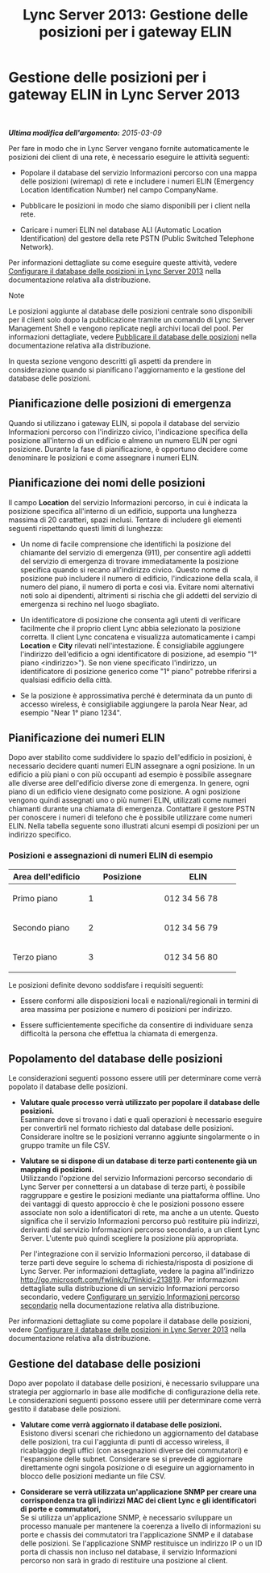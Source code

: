 ﻿---
title: 'Lync Server 2013: Gestione delle posizioni per i gateway ELIN'
TOCTitle: Gestione delle posizioni per i gateway ELIN
ms:assetid: ced79c13-4e7e-4034-95cd-6fc913f4f222
ms:mtpsurl: https://technet.microsoft.com/it-it/library/JJ205288(v=OCS.15)
ms:contentKeyID: 49302008
ms.date: 08/24/2015
mtps_version: v=OCS.15
ms.translationtype: HT
---

# Gestione delle posizioni per i gateway ELIN in Lync Server 2013

 

_**Ultima modifica dell'argomento:** 2015-03-09_

Per fare in modo che in Lync Server vengano fornite automaticamente le posizioni dei client di una rete, è necessario eseguire le attività seguenti:

  - Popolare il database del servizio Informazioni percorso con una mappa delle posizioni (wiremap) di rete e includere i numeri ELIN (Emergency Location Identification Number) nel campo CompanyName.

  - Pubblicare le posizioni in modo che siamo disponibili per i client nella rete.

  - Caricare i numeri ELIN nel database ALI (Automatic Location Identification) del gestore della rete PSTN (Public Switched Telephone Network).

Per informazioni dettagliate su come eseguire queste attività, vedere [Configurare il database delle posizioni in Lync Server 2013](lync-server-2013-configure-the-location-database.md) nella documentazione relativa alla distribuzione.


> [!NOTE]
> Le posizioni aggiunte al database delle posizioni centrale sono disponibili per il client solo dopo la pubblicazione tramite un comando di Lync Server Management Shell e vengono replicate negli archivi locali del pool. Per informazioni dettagliate, vedere <A href="lync-server-2013-publish-the-location-database.md">Pubblicare il database delle posizioni</A> nella documentazione relativa alla distribuzione.



In questa sezione vengono descritti gli aspetti da prendere in considerazione quando si pianificano l'aggiornamento e la gestione del database delle posizioni.

## Pianificazione delle posizioni di emergenza

Quando si utilizzano i gateway ELIN, si popola il database del servizio Informazioni percorso con l'indirizzo civico, l'indicazione specifica della posizione all'interno di un edificio e almeno un numero ELIN per ogni posizione. Durante la fase di pianificazione, è opportuno decidere come denominare le posizioni e come assegnare i numeri ELIN.

## Pianificazione dei nomi delle posizioni

Il campo **Location** del servizio Informazioni percorso, in cui è indicata la posizione specifica all'interno di un edificio, supporta una lunghezza massima di 20 caratteri, spazi inclusi. Tentare di includere gli elementi seguenti rispettando questi limiti di lunghezza:

  - Un nome di facile comprensione che identifichi la posizione del chiamante del servizio di emergenza (911), per consentire agli addetti del servizio di emergenza di trovare immediatamente la posizione specifica quando si recano all'indirizzo civico. Questo nome di posizione può includere il numero di edificio, l'indicazione della scala, il numero del piano, il numero di porta e così via. Evitare nomi alternativi noti solo ai dipendenti, altrimenti si rischia che gli addetti del servizio di emergenza si rechino nel luogo sbagliato.

  - Un identificatore di posizione che consenta agli utenti di verificare facilmente che il proprio client Lync abbia selezionato la posizione corretta. Il client Lync concatena e visualizza automaticamente i campi **Location** e **City** rilevati nell'intestazione. È consigliabile aggiungere l'indirizzo dell'edificio a ogni identificatore di posizione, ad esempio "1° piano \<indirizzo\>"). Se non viene specificato l'indirizzo, un identificatore di posizione generico come "1° piano" potrebbe riferirsi a qualsiasi edificio della città.

  - Se la posizione è approssimativa perché è determinata da un punto di accesso wireless, è consigliabile aggiungere la parola Near Near, ad esempio "Near 1° piano 1234".

## Pianificazione dei numeri ELIN

Dopo aver stabilito come suddividere lo spazio dell'edificio in posizioni, è necessario decidere quanti numeri ELIN assegnare a ogni posizione. In un edificio a più piani o con più occupanti ad esempio è possibile assegnare alle diverse aree dell'edificio diverse zone di emergenza. In genere, ogni piano di un edificio viene designato come posizione. A ogni posizione vengono quindi assegnati uno o più numeri ELIN, utilizzati come numeri chiamanti durante una chiamata di emergenza. Contattare il gestore PSTN per conoscere i numeri di telefono che è possibile utilizzare come numeri ELIN. Nella tabella seguente sono illustrati alcuni esempi di posizioni per un indirizzo specifico.

### Posizioni e assegnazioni di numeri ELIN di esempio

<table>
<colgroup>
<col style="width: 33%" />
<col style="width: 33%" />
<col style="width: 33%" />
</colgroup>
<thead>
<tr class="header">
<th>Area dell'edificio</th>
<th>Posizione</th>
<th>ELIN</th>
</tr>
</thead>
<tbody>
<tr class="odd">
<td><p>Primo piano</p></td>
<td><p>1</p></td>
<td><p>012 34 56 78</p></td>
</tr>
<tr class="even">
<td><p>Secondo piano</p></td>
<td><p>2</p></td>
<td><p>012 34 56 79</p></td>
</tr>
<tr class="odd">
<td><p>Terzo piano</p></td>
<td><p>3</p></td>
<td><p>012 34 56 80</p></td>
</tr>
</tbody>
</table>


Le posizioni definite devono soddisfare i requisiti seguenti:

  - Essere conformi alle disposizioni locali e nazionali/regionali in termini di area massima per posizione e numero di posizioni per indirizzo.

  - Essere sufficientemente specifiche da consentire di individuare senza difficoltà la persona che effettua la chiamata di emergenza.

## Popolamento del database delle posizioni

Le considerazioni seguenti possono essere utili per determinare come verrà popolato il database delle posizioni.

  - **Valutare quale processo verrà utilizzato per popolare il database delle posizioni.**  
    Esaminare dove si trovano i dati e quali operazioni è necessario eseguire per convertirli nel formato richiesto dal database delle posizioni. Considerare inoltre se le posizioni verranno aggiunte singolarmente o in gruppo tramite un file CSV.

<!-- end list -->

  - **Valutare se si dispone di un database di terze parti contenente già un mapping di posizioni.**  
    Utilizzando l'opzione del servizio Informazioni percorso secondario di Lync Server per connettersi a un database di terze parti, è possibile raggruppare e gestire le posizioni mediante una piattaforma offline. Uno dei vantaggi di questo approccio è che le posizioni possono essere associate non solo a identificatori di rete, ma anche a un utente. Questo significa che il servizio Informazioni percorso può restituire più indirizzi, derivanti dal servizio Informazioni percorso secondario, a un client Lync Server. L'utente può quindi scegliere la posizione più appropriata.
    
    Per l'integrazione con il servizio Informazioni percorso, il database di terze parti deve seguire lo schema di richiesta/risposta di posizione di Lync Server. Per informazioni dettagliate, vedere la pagina all'indirizzo <http://go.microsoft.com/fwlink/p/?linkid=213819>. Per informazioni dettagliate sulla distribuzione di un servizio Informazioni percorso secondario, vedere [Configurare un servizio Informazioni percorso secondario](lync-server-2013-configure-a-secondary-location-information-service.md) nella documentazione relativa alla distribuzione.

Per informazioni dettagliate su come popolare il database delle posizioni, vedere [Configurare il database delle posizioni in Lync Server 2013](lync-server-2013-configure-the-location-database.md) nella documentazione relativa alla distribuzione.

## Gestione del database delle posizioni

Dopo aver popolato il database delle posizioni, è necessario sviluppare una strategia per aggiornarlo in base alle modifiche di configurazione della rete. Le considerazioni seguenti possono essere utili per determinare come verrà gestito il database delle posizioni.

  - **Valutare come verrà aggiornato il database delle posizioni.**  
    Esistono diversi scenari che richiedono un aggiornamento del database delle posizioni, tra cui l'aggiunta di punti di accesso wireless, il ricablaggio degli uffici (con assegnazioni diverse dei commutatori) e l'espansione delle subnet. Considerare se si prevede di aggiornare direttamente ogni singola posizione o di eseguire un aggiornamento in blocco delle posizioni mediante un file CSV.

<!-- end list -->

  - **Considerare se verrà utilizzata un'applicazione SNMP per creare una corrispondenza tra gli indirizzi MAC dei client Lync e gli identificatori di porte e commutatori,**  
    Se si utilizza un'applicazione SNMP, è necessario sviluppare un processo manuale per mantenere la coerenza a livello di informazioni su porte e chassis dei commutatori tra l'applicazione SNMP e il database delle posizioni. Se l'applicazione SNMP restituisce un indirizzo IP o un ID porta di chassis non incluso nel database, il servizio Informazioni percorso non sarà in grado di restituire una posizione al client.

